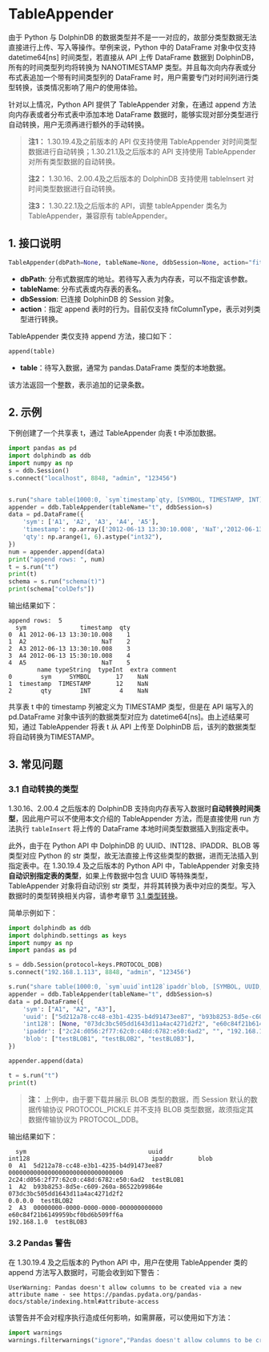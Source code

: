 # TableAppender

由于 Python 与 DolphinDB 的数据类型并不是一一对应的，故部分类型数据无法直接进行上传、写入等操作。举例来说，Python 中的 DataFrame 对象中仅支持 datetime64[ns] 时间类型，若直接从 API 上传 DataFrame 数据到 DolphinDB，所有的时间类型列均将转换为 NANOTIMESTAMP 类型。并且每次向内存表或分布式表追加一个带有时间类型列的 DataFrame 时，用户需要专门对时间列进行类型转换，该类情况影响了用户的使用体验。

针对以上情况，Python API 提供了 TableAppender 对象，在通过 append 方法向内存表或者分布式表中添加本地 DataFrame 数据时，能够实现对部分类型进行自动转换，用户无须再进行额外的手动转换。

> **注1：** 1.30.19.4及之前版本的 API 仅支持使用 TableAppender 对时间类型数据进行自动转换；1.30.21.1及之后版本的 API 支持使用 TableAppender 对所有类型数据的自动转换。
>
> **注2：** 1.30.16、2.00.4及之后版本的 DolphinDB 支持使用 tableInsert 对时间类型数据进行自动转换。
>
> **注3：** 1.30.22.1及之后版本的 API，调整 tableAppender 类名为 TableAppender，兼容原有 tableAppender。

## 1. 接口说明

```python
TableAppender(dbPath=None, tableName=None, ddbSession=None, action="fitColumnType")
```

* **dbPath**: 分布式数据库的地址。若待写入表为内存表，可以不指定该参数。
* **tableName**: 分布式表或内存表的表名。
* **dbSession**: 已连接 DolphinDB 的 Session 对象。
* **action**：指定 append 表时的行为。目前仅支持 fitColumnType，表示对列类型进行转换。

TableAppender 类仅支持 append 方法，接口如下：

```python
append(table)
```

* **table**：待写入数据，通常为 pandas.DataFrame 类型的本地数据。

该方法返回一个整数，表示追加的记录条数。

## 2. 示例

下例创建了一个共享表 t，通过 TableAppender 向表 t 中添加数据。

```python
import pandas as pd
import dolphindb as ddb
import numpy as np
s = ddb.Session()
s.connect("localhost", 8848, "admin", "123456")


s.run("share table(1000:0, `sym`timestamp`qty, [SYMBOL, TIMESTAMP, INT]) as t")
appender = ddb.TableAppender(tableName="t", ddbSession=s)
data = pd.DataFrame({
    'sym': ['A1', 'A2', 'A3', 'A4', 'A5'], 
    'timestamp': np.array(['2012-06-13 13:30:10.008', 'NaT','2012-06-13 13:30:10.008', '2012-06-13 15:30:10.008', 'NaT'], dtype="datetime64[ms]"), 
    'qty': np.arange(1, 6).astype("int32"),
})
num = appender.append(data)
print("append rows: ", num)
t = s.run("t")
print(t)
schema = s.run("schema(t)")
print(schema["colDefs"])
```

输出结果如下：

```
append rows:  5
  sym               timestamp  qty
0  A1 2012-06-13 13:30:10.008    1
1  A2                     NaT    2
2  A3 2012-06-13 13:30:10.008    3
3  A4 2012-06-13 15:30:10.008    4
4  A5                     NaT    5
        name typeString  typeInt  extra comment
0        sym     SYMBOL       17    NaN        
1  timestamp  TIMESTAMP       12    NaN        
2        qty        INT        4    NaN   
```

共享表 t 中的 timestamp 列被定义为 TIMESTAMP 类型，但是在 API 端写入的 pd.DataFrame 对象中该列的数据类型对应为 datetime64[ns]。由上述结果可知，通过 TableAppender 将表 t 从 API 上传至 DolphinDB 后，该列的数据类型将自动转换为TIMESTAMP。

## 3. 常见问题

### 3.1 自动转换的类型

1.30.16、2.00.4 之后版本的 DolphinDB 支持向内存表写入数据时**自动转换时间类型**，因此用户可以不使用本文介绍的 TableAppender 方法，而是直接使用 run 方法执行 `tableInsert` 将上传的 DataFrame 本地时间类型数据插入到指定表中。

此外，由于在 Python API 中 DolphinDB 的 UUID、INT128、IPADDR、BLOB 等类型对应 Python 的 str 类型，故无法直接上传这些类型的数据，进而无法插入到指定表中。在 1.30.19.4 及之后版本的 Python API 中，TableAppender 对象支持**自动识别指定表的类型**，如果上传数据中包含 UUID 等特殊类型，TableAppender 对象将自动识别 str 类型，并将其转换为表中对应的类型。写入数据时的类型转换相关内容，请参考章节 [3.1 类型转换](../../3_AdvancedOperations/3.1_DataTypeCasting/3.1.0_TypeCasting.md)。

简单示例如下：

```python
import dolphindb as ddb
import dolphindb.settings as keys
import numpy as np
import pandas as pd

s = ddb.Session(protocol=keys.PROTOCOL_DDB)
s.connect("192.168.1.113", 8848, "admin", "123456")

s.run("share table(1000:0, `sym`uuid`int128`ipaddr`blob, [SYMBOL, UUID, INT128, IPADDR, BLOB]) as t")
appender = ddb.TableAppender(tableName="t", ddbSession=s)
data = pd.DataFrame({
    'sym': ["A1", "A2", "A3"],
    'uuid': ["5d212a78-cc48-e3b1-4235-b4d91473ee87", "b93b8253-8d5e-c609-260a-86522b99864e", ""],
    'int128': [None, "073dc3bc505dd1643d11a4ac4271d2f2", "e60c84f21b6149959bcf0bd6b509ff6a"],
    'ipaddr': ["2c24:d056:2f77:62c0:c48d:6782:e50:6ad2", "", "192.168.1.0"],
    'blob': ["testBLOB1", "testBLOB2", "testBLOB3"],
})

appender.append(data)

t = s.run("t")
print(t)
```

> **注：** 上例中，由于要下载并展示 BLOB 类型的数据，而 Session 默认的数据传输协议 PROTOCOL_PICKLE 并不支持 BLOB 类型数据，故须指定其数据传输协议为 PROTOCOL_DDB。

输出结果如下：

```
  sym                                  uuid                            int128                                  ipaddr       blob
0  A1  5d212a78-cc48-e3b1-4235-b4d91473ee87  00000000000000000000000000000000  2c24:d056:2f77:62c0:c48d:6782:e50:6ad2  testBLOB1
1  A2  b93b8253-8d5e-c609-260a-86522b99864e  073dc3bc505dd1643d11a4ac4271d2f2                                 0.0.0.0  testBLOB2
2  A3  00000000-0000-0000-0000-000000000000  e60c84f21b6149959bcf0bd6b509ff6a                             192.168.1.0  testBLOB3
```

### 3.2 Pandas 警告

在 1.30.19.4 及之后版本的 Python API 中，用户在使用 TableAppender 类的 append 方法写入数据时，可能会收到如下警告：

```
UserWarning: Pandas doesn't allow columns to be created via a new attribute name - see https://pandas.pydata.org/pandas-docs/stable/indexing.html#attribute-access
```

该警告并不会对程序执行造成任何影响，如需屏蔽，可以使用如下方法：

```python
import warnings
warnings.filterwarnings("ignore","Pandas doesn't allow columns to be created via a new attribute name - see https://pandas.pydata.org/pandas-docs/stable/indexing.html#attribute-access", UserWarning)
```
